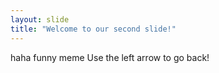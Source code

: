 ```yaml
---
layout: slide
title: "Welcome to our second slide!"
---
```

haha funny meme
Use the left arrow to go back!
